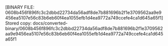 [BINARY FILE: 0608b456f896fc3c2dbbd22734da56adf8de7b881696b2f1e3709562aa9e9456ea5107e56c83b6eb60f4ea1055efb1d4ea9772a749ccefe4ca1d645a65f1]
Stored copy: docs/converted-binary/0608b456f896fc3c2dbbd22734da56adf8de7b881696b2f1e3709562aa9e9456ea5107e56c83b6eb60f4ea1055efb1d4ea9772a749ccefe4ca1d645a65f1
